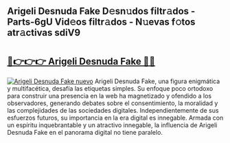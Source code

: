 ## Arigeli Desnuda Fake D𝚎sn𝚞dos filtr𝚊dos - Parts-6gU Vid𝚎os filtr𝚊dos - N𝚞evas f𝚘tos atr𝚊ctivas sdiV9

# <h2><a href="http://mb0zgf.tromn.icu/?c=Arigeli+Desnuda+Fake">🔗👉👉👉 Arigeli Desnuda Fake 🔗🔗</a></h2>

[![Arigeli Desnuda Fake nuevo](https://i.imgur.com/pEAQMta.gif)](http://mb0zgf.tromn.icu/?c=Arigeli+Desnuda+Fake)
Arigeli Desnuda Fake, una figura enigmática y multifacética, desafía las etiquetas simples. Su enfoque poco ortodoxo para construir una presencia en la web ha magnetizado y ofendido a los observadores, generando debates sobre el consentimiento, la moralidad y las complejidades de las sociedades digitales. Independientemente de sus esfuerzos futuros, su importancia en la era digital es innegable. Armada con un espíritu inquebrantable y un atractivo innegable, la influencia de Arigeli Desnuda Fake en el panorama digital no tiene paralelo.

